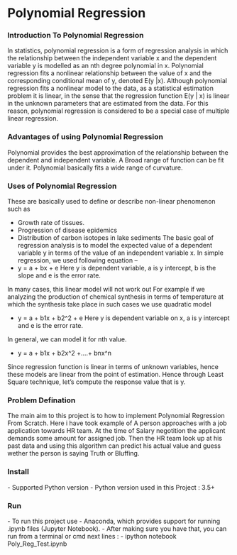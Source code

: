 <h1>Polynomial Regression</h1>

<h3>Introduction To Polynomial Regression</h3>

In statistics, polynomial regression is a form of regression analysis in which the relationship between the independent variable x and the dependent variable y is modelled as an nth degree polynomial in x. Polynomial regression fits a nonlinear relationship between the value of x and the corresponding conditional mean of y, denoted E(y |x).
Although polynomial regression fits a nonlinear model to the data, as a statistical estimation problem it is linear, in the sense that the regression function E(y | x) is linear in the unknown parameters that are estimated from the data. For this reason, polynomial regression is considered to be a special case of multiple linear regression.

<h3>Advantages of using Polynomial Regression</h3>

Polynomial provides the best approximation of the relationship between the dependent and independent variable. A Broad range of function can be fit under it. Polynomial basically fits a wide range of curvature.

<h3> Uses of Polynomial Regression</h3>

These are basically used to define or describe non-linear phenomenon such as
 - Growth rate of tissues.
 - Progression of disease epidemics
 - Distribution of carbon isotopes in lake sediments
The basic goal of regression analysis is to model the expected value of a dependent variable y in terms of the value of an independent variable x. In simple regression, we used following equation –
 - y = a + bx + e
Here y is dependent variable, a is y intercept, b is the slope and e is the error rate.

In many cases, this linear model will not work out For example if we analyzing the production of chemical synthesis in terms of temperature at which the synthesis take place in such cases we use quadratic model
 - y = a + b1x + b2^2 + e
Here y is dependent variable on x, a is y intercept and e is the error rate.

In general, we can model it for nth value.
 - y = a + b1x + b2x^2 +....+ bnx^n

Since regression function is linear in terms of unknown variables, hence these models are linear from the point of estimation.
Hence through Least Square technique, let’s compute the response value that is y.

<h3>Problem Defination</h3>
 
The main aim to this project is to how to implement Polynomial Regression From Scratch. Here i have took example of A person approaches with a job application towards HR team. At the time of Salary negotition the applicant demands some amount for assigned job. Then the HR team look up at his past data and using this algorithm can predict his actual value and guess wether the person is saying Truth or Bluffing.

<h3>Install</h3>
- Supported Python version - Python version used in this Project : 3.5+

<h3>Run</h3>
 - To run this project use - Anaconda, which provides support for running .ipynb files (Jupyter Notebook).
 - After making sure you have that, you can run from a terminal or cmd next lines :
 - ipython notebook Poly_Reg_Test.ipynb
